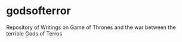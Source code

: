 # godsofterror
Repository of Writings on Game of Thrones and the war between the terrible Gods of Terros
